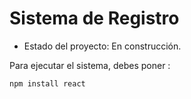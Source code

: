 <h1>Sistema de Registro</h1>

- Estado del proyecto: En construcción.

Para ejecutar el sistema, debes poner :

```npm install react```
